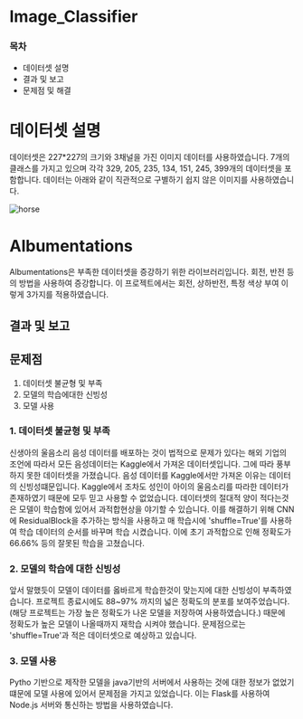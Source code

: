 # Image_Classifier
<h3>목차</h3>
<ul>
  <li>데이터셋 설명</li>
  <li>결과 및 보고</li>
  <li>문제점 및 해결</li>
</ul>

<h1>데이터셋 설명</h1>
  데이터셋은 227*227의 크기와 3채널을 가진 이미지 데이터를 사용하였습니다.
  7개의 클래스를 가지고 있으며 각각 329, 205, 235, 134, 151, 245, 399개의 데이터셋을 포함합니다.
  데이터는 아래와 같이 직관적으로 구별하기 쉽지 않은 이미지를 사용하였습니다.
  
  ![horse](https://github.com/kdk0411/Image_Classifier/assets/99461483/79e78dd9-b03d-41b6-95dd-6ae8b8fc4708)

<h1>Albumentations</h1>
  Albumentations은 부족한 데이터셋을 증강하기 위한 라이브러리입니다.
  회전, 반전 등의 방법을 사용하여 증강합니다.
  이 프로젝트에서는 회전, 상하반전, 특정 색상 부여 이렇게 3가지를 적용하였습니다.

## 결과 및 보고

## 문제점 
  1. 데이터셋 불균형 및 부족
  2. 모델의 학습에대한 신빙성
  3. 모델 사용

### 1. 데이터셋 불균형 및 부족
  신생아의 울음소리 음성 데이터를 배포하는 것이 법적으로 문제가 있다는 해외 기업의 조언에 따라서
  모든 음성데이터는 Kaggle에서 가져온 데이터셋입니다.
  그에 따라 풍부하지 못한 데이터셋을 가졌습니다.
  음성 데이터를 Kaggle에서만 가져온 이유는 데이터의 신빙성떄문입니다.
  Kaggle에서 조차도 성인이 아이의 울음소리를 따라한 데이터가 존재하였기 때문에 모두 믿고 사용할 수 없었습니다.
  데이터셋의 절대적 양이 적다는것은 모델이 학습함에 있어서 과적합현상을 야기할 수 있습니다.
  이를 해결하기 위해 CNN에 ResidualBlock을 추가하는 방식을 사용하고 매 학습시에 'shuffle=True'를 사용하여
  학습 데이터의 순서를 바꾸며 학습 시켰습니다. 이에 초기 과적합으로 인해 정확도가 66.66% 등의 잘못된 학습을 고쳤습니다.

### 2. 모델의 학습에 대한 신빙성
  앞서 말했듯이 모델이 데이터를 옳바르게 학습한것이 맞는지에 대한 신빙성이 부족하였습니다.
  프로젝트 종료시에도 88~97% 까지의 넓은 정확도의 분포를 보여주었습니다.(해당 프로젝트는 가장 높은 정확도가 나온 모델을 저장하여 사용하였습니다.)
  때문에 정확도가 높은 모델이 나올때까지 재학습 시켜야 했습니다.
  문제점으로는 'shuffle=True'과 적은 데이터셋으로 예상하고 있습니다.

### 3. 모델 사용
  Pytho 기반으로 제작한 모델을 java기반의 서버에서 사용하는 것에 대한 정보가 없었기 떄문에
  모델 사용에 있어서 문제점을 가지고 있었습니다.
  이는 Flask를 사용하여 Node.js 서버와 통신하는 방법을 사용하였습니다.
